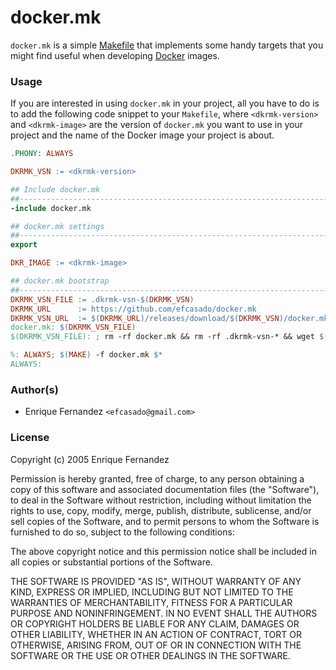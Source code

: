 docker.mk
=========

`docker.mk` is a simple [Makefile](https://www.gnu.org/software/make/) that
implements some handy targets that you might find useful when developing
[Docker](https://www.docker.com/) images.


### Usage

If you are interested in using `docker.mk` in your project, all you have
to do is to add the following code snippet to your `Makefile`, where
`<dkrmk-version>` and `<dkrmk-image>` are the version of `docker.mk` you
want to use in your project and the name of the Docker image your project
is about.

```Makefile
.PHONY: ALWAYS

DKRMK_VSN := <dkrmk-version>

## Include docker.mk
##-------------------------------------------------------------------------
-include docker.mk

## docker.mk settings
##-------------------------------------------------------------------------
export

DKR_IMAGE := <dkrmk-image>

## docker.mk bootstrap
##-------------------------------------------------------------------------
DKRMK_VSN_FILE := .dkrmk-vsn-$(DKRMK_VSN)
DKRMK_URL      := https://github.com/efcasado/docker.mk
DKRMK_VSN_URL  := $(DKRMK_URL)/releases/download/$(DKRMK_VSN)/docker.mk
docker.mk: $(DKRMK_VSN_FILE)
$(DKRMK_VSN_FILE): ; rm -rf docker.mk && rm -rf .dkrmk-vsn-* && wget $(DKRMK_VSN_URL) && touch $(DKRMK_VSN_FILE)

%: ALWAYS; $(MAKE) -f docker.mk $*
ALWAYS:
```


### Author(s)

- Enrique Fernandez `<efcasado@gmail.com>`


### License

Copyright (c) 2005 Enrique Fernandez

Permission is hereby granted, free of charge, to any person obtaining a copy
of this software and associated documentation files (the "Software"), to deal
in the Software without restriction, including without limitation the rights
to use, copy, modify, merge, publish, distribute, sublicense, and/or sell
copies of the Software, and to permit persons to whom the Software is
furnished to do so, subject to the following conditions:

The above copyright notice and this permission notice shall be included in
all copies or substantial portions of the Software.

THE SOFTWARE IS PROVIDED "AS IS", WITHOUT WARRANTY OF ANY KIND, EXPRESS OR
IMPLIED, INCLUDING BUT NOT LIMITED TO THE WARRANTIES OF MERCHANTABILITY,
FITNESS FOR A PARTICULAR PURPOSE AND NONINFRINGEMENT.  IN NO EVENT SHALL THE
AUTHORS OR COPYRIGHT HOLDERS BE LIABLE FOR ANY CLAIM, DAMAGES OR OTHER
LIABILITY, WHETHER IN AN ACTION OF CONTRACT, TORT OR OTHERWISE, ARISING FROM,
OUT OF OR IN CONNECTION WITH THE SOFTWARE OR THE USE OR OTHER DEALINGS IN
THE SOFTWARE.
